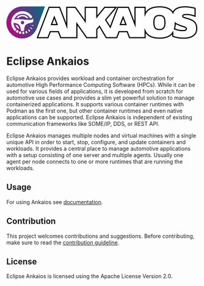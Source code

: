 <picture style="padding-bottom: 1em;">
  <source media="(prefers-color-scheme: dark)" srcset="logo/Ankaios__logo_for_dark_bgrd_clipped.png">
  <source media="(prefers-color-scheme: light)" srcset="logo/Ankaios__logo_for_light_bgrd_clipped.png">
  <img alt="Shows Ankaios logo" src="logo/Ankaios__logo_for_light_bgrd_clipped.png">
</picture>

# Eclipse Ankaios

Eclipse Ankaios provides workload and container orchestration for automotive
High Performance Computing Software (HPCs). While it can be used for various
fields of applications, it is developed from scratch for automotive use cases
and provides a slim yet powerful solution to manage containerized applications.
It supports various container runtimes with Podman as the first one, but other
container runtimes and even native applications can be supported. Eclipse
Ankaios is independent of existing communication frameworks like SOME/IP, DDS,
or REST API.

Eclipse Ankaios manages multiple nodes and virtual machines with a single unique
API in order to start, stop, configure, and update containers and workloads. It
provides a central place to manage automotive applications with a setup
consisting of one server and multiple agents. Usually one agent per node
connects to one or more runtimes that are running the workloads.

## Usage

For using Ankaios see [documentation](https://eclipse-ankaios.github.io/ankaios).

## Contribution

This project welcomes contributions and suggestions. Before contributing, make sure to read the
[contribution guideline](CONTRIBUTING.md).

## License

Eclipse Ankaios is licensed using the Apache License Version 2.0.
